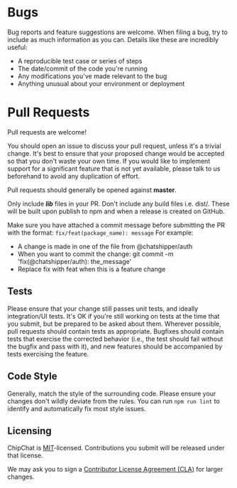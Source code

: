 # Bugs

Bug reports and feature suggestions are welcome. When filing a bug, try to include as much information as you can. Details like these are incredibly useful:

* A reproducible test case or series of steps
* The date/commit of the code you're running
* Any modifications you've made relevant to the bug
* Anything unusual about your environment or deployment

# Pull Requests

Pull requests are welcome!

You should open an issue to discuss your pull request, unless it's a trivial change. It's best to ensure that your proposed change would be accepted so that you don't waste your own time. If you would like to implement support for a significant feature that is not yet available, please talk to us beforehand to avoid any duplication of effort.

Pull requests should generally be opened against **master**.

Only include ***lib*** files in your PR. Don't include any build files i.e. dist/. These will be built upon publish to npm and when a release is created on GitHub.

Make sure you have attached a commit message before submitting the PR with the format: ```fix/feat(package_name): message```
For example:
  * A change is made in one of the file from @chatshipper/auth
  * When you want to commit the change: git commit -m 'fix(@chatshipper/auth): the_message'
  * Replace fix with feat when this is a feature change

## Tests

Please ensure that your change still passes unit tests, and ideally integration/UI tests. It's OK if you're still working on tests at the time that you submit, but be prepared to be asked about them. Wherever possible, pull requests should contain tests as appropriate. Bugfixes should contain tests that exercise the corrected behavior (i.e., the test should fail without the bugfix and pass with it), and new features should be accompanied by tests exercising the feature.

## Code Style

Generally, match the style of the surrounding code. Please ensure your changes don't wildly deviate from the rules. You can run `npm run lint` to identify and automatically fix most style issues.

## Licensing

ChipChat is [MIT](LICENSE)-licensed. Contributions you submit will be released under that license.

We may ask you to sign a [Contributor License Agreement (CLA)](http://en.wikipedia.org/wiki/Contributor_License_Agreement) for larger changes.
